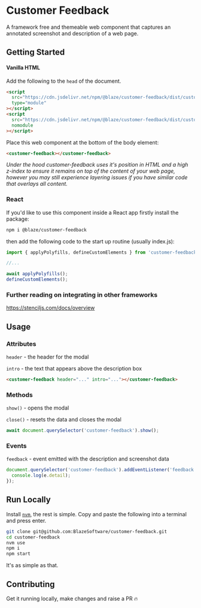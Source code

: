 # Customer Feedback

A framework free and themeable web component that captures an annotated screenshot and description of a web page.

## Getting Started

#### Vanilla HTML

Add the following to the `head` of the document.

```html
<script
  src="https://cdn.jsdelivr.net/npm/@blaze/customer-feedback/dist/customer-feedback/customer-feedback.esm.js"
  type="module"
></script>
<script
  src="https://cdn.jsdelivr.net/npm/@blaze/customer-feedback/dist/customer-feedback/customer-feedback.js"
  nomodule
></script>
```

Place this web component at the bottom of the body element:

```html
<customer-feedback></customer-feedback>
```

_Under the hood customer-feedback uses it's position in HTML and a high z-index to ensure it remains on top of the content of your web page, however you may still experience layering issues if you have similar code that overlays all content._

### React

If you'd like to use this component inside a React app firstly install the package:

```bash
npm i @blaze/customer-feedback
```

then add the following code to the start up routine (usually index.js):

```js
import { applyPolyfills, defineCustomElements } from 'customer-feedback/loader';

//...

await applyPolyfills();
defineCustomElements();
```

### Further reading on integrating in other frameworks

https://stenciljs.com/docs/overview

## Usage

### Attributes

`header` - the header for the modal

`intro` - the text that appears above the description box

```html
<customer-feedback header="..." intro="..."></customer-feedback>
```

### Methods

`show()` - opens the modal

`close()` - resets the data and closes the modal

```js
await document.querySelector('customer-feedback').show();
```

### Events

`feedback` - event emitted with the description and screenshot data

```js
document.querySelector('customer-feedback').addEventListener('feedback', function (e) {
  console.log(e.detail);
});
```

## Run Locally

Install [`nvm`](https://github.com/nvm-sh/nvm), the rest is simple. Copy and paste the following into a terminal and press enter.

```bash
git clone git@github.com:BlazeSoftware/customer-feedback.git
cd customer-feedback
nvm use
npm i
npm start
```

It's as simple as that.

## Contributing

Get it running locally, make changes and raise a PR 🔥
